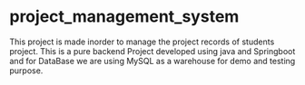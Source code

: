 # project_management_system
This project is made inorder to manage the project records of  students project. This is a pure backend Project developed using java and Springboot and for DataBase  we are using MySQL as a warehouse for demo and testing purpose.
